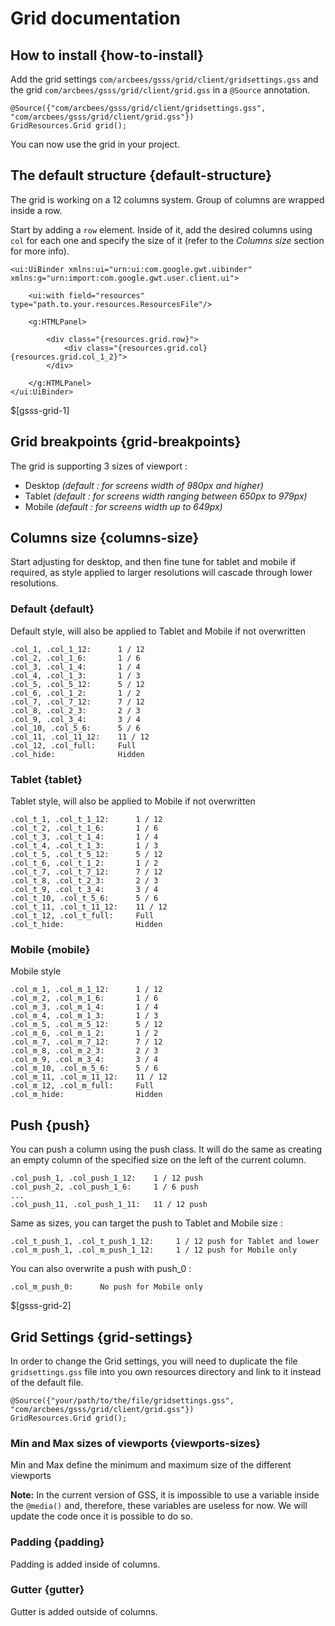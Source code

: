 # Grid documentation

## How to install {how-to-install}

Add the grid settings `com/arcbees/gsss/grid/client/gridsettings.gss` and the grid `com/arcbees/gsss/grid/client/grid.gss` in a `@Source` annotation.

```
@Source({"com/arcbees/gsss/grid/client/gridsettings.gss", "com/arcbees/gsss/grid/client/grid.gss"})
GridResources.Grid grid();
```

You can now use the grid in your project.

## The default structure {default-structure}

The grid is working on a 12 columns system. Group of columns are wrapped inside a row.

Start by adding a `row` element. Inside of it, add the desired columns using `col` for each one and specify the size of it (refer to the *Columns size* section for more info).

```
<ui:UiBinder xmlns:ui="urn:ui:com.google.gwt.uibinder" xmlns:g="urn:import:com.google.gwt.user.client.ui">

    <ui:with field="resources" type="path.to.your.resources.ResourcesFile"/>

    <g:HTMLPanel>

        <div class="{resources.grid.row}">
            <div class="{resources.grid.col} {resources.grid.col_1_2}">
        </div>

    </g:HTMLPanel>
</ui:UiBinder>
```

$[gsss-grid-1]

## Grid breakpoints {grid-breakpoints}

The grid is supporting 3 sizes of viewport :

*   Desktop _(default : for screens width of 980px and higher)_
*   Tablet _(default : for screens width ranging between 650px to 979px)_
*   Mobile _(default : for screens width up to 649px)_

## Columns size {columns-size}

Start adjusting for desktop, and then fine tune for tablet and mobile if required, as style applied to larger resolutions will cascade through lower resolutions.

### Default {default}

Default style, will also be applied to Tablet and Mobile if not overwritten

```
.col_1, .col_1_12:      1 / 12
.col_2, .col_1_6:       1 / 6
.col_3, .col_1_4:       1 / 4
.col_4, .col_1_3:       1 / 3
.col_5, .col_5_12:      5 / 12
.col_6, .col_1_2:       1 / 2
.col_7, .col_7_12:      7 / 12
.col_8, .col_2_3:       2 / 3
.col_9, .col_3_4:       3 / 4
.col_10, .col_5_6:      5 / 6
.col_11, .col_11_12:    11 / 12
.col_12, .col_full:     Full
.col_hide:              Hidden
```

### Tablet {tablet}

Tablet style, will also be applied to Mobile if not overwritten

```
.col_t_1, .col_t_1_12:      1 / 12
.col_t_2, .col_t_1_6:       1 / 6
.col_t_3, .col_t_1_4:       1 / 4
.col_t_4, .col_t_1_3:       1 / 3
.col_t_5, .col_t_5_12:      5 / 12
.col_t_6, .col_t_1_2:       1 / 2
.col_t_7, .col_t_7_12:      7 / 12
.col_t_8, .col_t_2_3:       2 / 3
.col_t_9, .col_t_3_4:       3 / 4
.col_t_10, .col_t_5_6:      5 / 6
.col_t_11, .col_t_11_12:    11 / 12
.col_t_12, .col_t_full:     Full
.col_t_hide:                Hidden
```

### Mobile {mobile}

Mobile style

```
.col_m_1, .col_m_1_12:      1 / 12
.col_m_2, .col_m_1_6:       1 / 6
.col_m_3, .col_m_1_4:       1 / 4
.col_m_4, .col_m_1_3:       1 / 3
.col_m_5, .col_m_5_12:      5 / 12
.col_m_6, .col_m_1_2:       1 / 2
.col_m_7, .col_m_7_12:      7 / 12
.col_m_8, .col_m_2_3:       2 / 3
.col_m_9, .col_m_3_4:       3 / 4
.col_m_10, .col_m_5_6:      5 / 6
.col_m_11, .col_m_11_12:    11 / 12
.col_m_12, .col_m_full:     Full
.col_m_hide:                Hidden
```

## Push {push}

You can push a column using the push class. It will do the same as creating an empty column of the specified size on the left of the current column.

```
.col_push_1, .col_push_1_12:    1 / 12 push
.col_push_2, .col_push_1_6:     1 / 6 push
...
.col_push_11, .col_push_1_11:   11 / 12 push
```

Same as sizes, you can target the push to Tablet and Mobile size :

```
.col_t_push_1, .col_t_push_1_12:     1 / 12 push for Tablet and lower
.col_m_push_1, .col_m_push_1_12:     1 / 12 push for Mobile only
```

You can also overwrite a push with push_0 :

```
.col_m_push_0:      No push for Mobile only
```

$[gsss-grid-2]

## Grid Settings {grid-settings}

In order to change the Grid settings, you will need to duplicate the file `gridsettings.gss` file into you own resources directory and link to it instead of the default file.

```
@Source({"your/path/to/the/file/gridsettings.gss", "com/arcbees/gsss/grid/client/grid.gss"})
GridResources.Grid grid();
```

### Min and Max sizes of viewports {viewports-sizes}

Min and Max define the minimum and maximum size of the different viewports

**Note:** In the current version of GSS, it is impossible to use a variable inside the `@media()` and, therefore, these variables are useless for now. We will update the code once it is possible to do so.

### Padding {padding}

Padding is added inside of columns.

### Gutter {gutter}

Gutter is added outside of columns.
